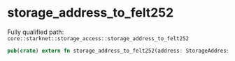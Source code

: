 # storage_address_to_felt252

Fully qualified path: `core::starknet::storage_access::storage_address_to_felt252`

```rust
pub(crate) extern fn storage_address_to_felt252(address: StorageAddress) -> felt252 nopanic;
```

